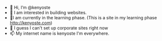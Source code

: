 - 👋 Hi, I’m @kenyoste
- 👀 I am interested in building websites.
- 🌱I am currently in the learning phase. (This is a site in my learning phase http://kenyoste.com)
- 💞️ I guess I can't set up corporate sites right now
- 📫 My internet name is kenyoste I'm everywhere.

<!---
kenyoste/kenyoste is a ✨ special ✨ repository because its `README.md` (this file) appears on your GitHub profile.
You can click the Preview link to take a look at your changes.
--->
